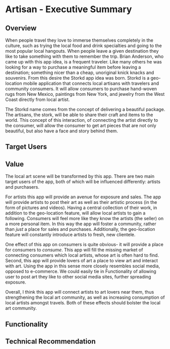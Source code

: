 # Artisan - Executive Summary

## Overview

When people travel they love to immerse themselves completely in the culture, such as trying the local food and drink specialties and going to the most popular local hangouts.  When people leave a given destination they like to take something with them to remember the trip.  Brian Anderson, who came up with this app idea, is a frequent traveler.  Like many others he was looking for a way to purchase a meaningful item before leaving a destination; something nicer than a cheap, unoriginal knick knacks and souvenirs.  From this desire the Storkd app idea was born.  Storkd is a geo-location mobile application that connects local artisans with travelers and community consumers.  It will allow consumers to purchase hand-woven rugs from New Mexico, paintings from New York, and jewelry from the West Coast directly from local artist.

The Storkd name comes from the concept of delivering a beautiful package.  The artisans, the stork, will be able to share their craft and items to the world.  This concept of this interaction, of connecting the artist directly to the consumer, will allow the consumer to get art pieces that are not only beautiful, but also have a face and story behind them.

## Target Users

## Value

The local art scene will be transformed by this app. There are two main target users of the app, both of which will be influenced differently: artists and purchasers.

For artists this app will provide an avenue for exposure and sales.  The app will provide artists to post their art as well as their artistic process (in the form of pictures and videos).  Having a central collection of their work, in addition to the geo-location feature, will allow local artists to gain a following.  Consumers will feel more like they know the artists (the seller) on a more personal item.  In this way the app will foster a community, rather than *just* a place for sales and purchases.  Additionally, the geo-location feature will constantly introduce artists to fresh, new clientele.

One effect of this app on consumers is quite obvious- it will provide a place for consumers to *consume*.  This app will fill the missing market of connecting consumers which local artists, whose art is often hard to find. Second, this app will provide lovers of art a place to view art and interact with art.  Using the app in this sense more closely resembles social media, opposed to e-commerce.  We could easily tie in Functionality of allowing user to post art they like to other social media sites, further spreading exposure. 

Overall, I think this app will connect artists to art lovers near them, thus strengthening the local art community, as well as increasing consumption of local artists amongst travels.  Both of these effects should bolster the local art community.

## Functionality

## Technical Recommendation
